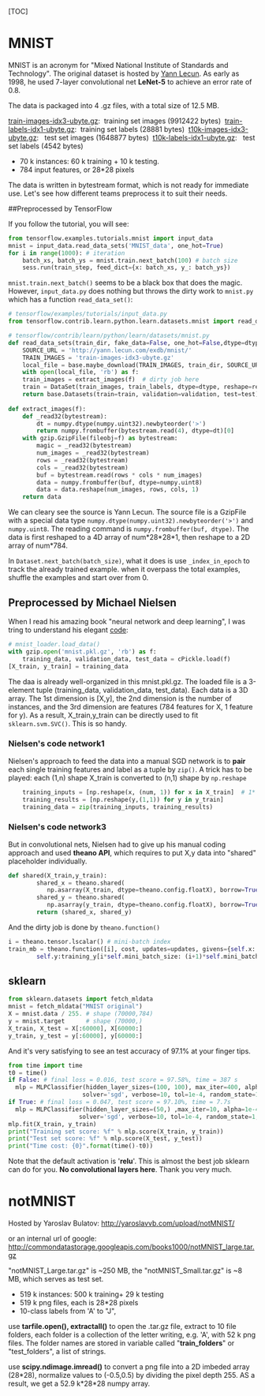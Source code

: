 [TOC]

# MNIST

MNIST is an acronym for "Mixed National Institute of Standards and Technology". The original dataset is hosted by [Yann Lecun](http://yann.lecun.com/exdb/mnist/index.html). As early as 1998, he used 7-layer convolutional net **LeNet-5** to achieve an error rate of 0.8. 

The data is packaged into 4 .gz files, with a total size of 12.5 MB. 

[train-images-idx3-ubyte.gz](http://yann.lecun.com/exdb/mnist/train-images-idx3-ubyte.gz):  training set images (9912422 bytes) 
[train-labels-idx1-ubyte.gz](http://yann.lecun.com/exdb/mnist/train-labels-idx1-ubyte.gz):  training set labels (28881 bytes) 
[t10k-images-idx3-ubyte.gz](http://yann.lecun.com/exdb/mnist/t10k-images-idx3-ubyte.gz):   test set images (1648877 bytes) 
[t10k-labels-idx1-ubyte.gz](http://yann.lecun.com/exdb/mnist/t10k-labels-idx1-ubyte.gz):   test set labels (4542 bytes)

- 70 k instances: 60 k training + 10 k testing.
- 784 input features, or 28\*28  pixels

The data is written in bytestream format, which is not ready for immediate use. Let's see how different teams preprocess it to suit their needs.

##Preprocessed by TensorFlow

If you follow the tutorial, you will see: 

```python
from tensorflow.examples.tutorials.mnist import input_data
mnist = input_data.read_data_sets('MNIST_data', one_hot=True)
for i in range(1000): # iteration
    batch_xs, batch_ys = mnist.train.next_batch(100) # batch size
    sess.run(train_step, feed_dict={x: batch_xs, y_: batch_ys})
```

`mnist.train.next_batch()` seems to be a black box that does the magic.  However, `input_data.py` does nothing but throws the dirty work to `mnist.py` which has a function `read_data_set()`: 

```python
# tensorflow/examples/tutorials/input_data.py
from tensorflow.contrib.learn.python.learn.datasets.mnist import read_data_sets

# tensorflow/contrib/learn/python/learn/datasets/mnist.py
def read_data_sets(train_dir, fake_data=False, one_hot=False,dtype=dtypes.float32,reshape=True,validation_size=5000):
    SOURCE_URL = 'http://yann.lecun.com/exdb/mnist/'
    TRAIN_IMAGES = 'train-images-idx3-ubyte.gz'
    local_file = base.maybe_download(TRAIN_IMAGES, train_dir, SOURCE_URL + TRAIN_IMAGES)
    with open(local_file, 'rb') as f:
    train_images = extract_images(f)  # dirty job here
    train = DataSet(train_images, train_labels, dtype=dtype, reshape=reshape)
    return base.Datasets(train=train, validation=validation, test=test)
    
def extract_images(f):
    def _read32(bytestream):
    	dt = numpy.dtype(numpy.uint32).newbyteorder('>')
    	return numpy.frombuffer(bytestream.read(4), dtype=dt)[0]
    with gzip.GzipFile(fileobj=f) as bytestream:
        magic = _read32(bytestream)
        num_images = _read32(bytestream)
        rows = _read32(bytestream)
        cols = _read32(bytestream)
        buf = bytestream.read(rows * cols * num_images)
        data = numpy.frombuffer(buf, dtype=numpy.uint8)
        data = data.reshape(num_images, rows, cols, 1)
    return data
```

We can cleary see the source is Yann Lecun. The source file is a GzipFile with a special data type `numpy.dtype(numpy.uint32).newbyteorder('>')` and `numpy.uint8`. The reading command is `numpy.frombuffer(buf, dtype)`. The data is first reshaped to a 4D array of num\*28\*28\*1, then reshape to a 2D array of num\*784. 

In `Dataset.next_batch(batch_size)`, what it does is use `_index_in_epoch` to track the already trained example. when it overpass the total examples, shuffle the examples and start over from 0. 

## Preprocessed by Michael Nielsen 

When  I read his amazing book "neural network and deep learning", I was tring to understand his elegant [code](https://github.com/mnielsen/neural-networks-and-deep-learning/tree/master/data):

```python
# mnist_loader.load_data()
with gzip.open('mnist.pkl.gz', 'rb') as f:
    training_data, validation_data, test_data = cPickle.load(f)
[X_train, y_train] = training_data
```

The daa is already well-organized in this mnist.pkl.gz.  The loaded file is a 3-element tuple (training_data, validation_data, test_data). Each data is a 3D array. The 1st dimension is  [X,y], the 2nd dimension is the number of instances, and the 3rd dimension are features (784 features for X, 1 feature for y). As a result, X_train,y_train can be directly used to fit `sklearn.svm.SVC()`. This is so handy.

### Nielsen's code network1

Nielsen's approach to feed the data into a manual SGD network is to **pair** each single training features and label as  a tuple by `zip()`. A trick has to be played: each (1,n) shape X_train is converted to (n,1) shape by `np.reshape`

```python
    training_inputs = [np.reshape(x, (num, 1)) for x in X_train]  # 1* n to n*1
    training_results = [np.reshape(y,(1,1)) for y in y_train]
    training_data = zip(training_inputs, training_results)
```

### Nielsen's code network3

But in  convolutional nets, Nielsen had to give up his manual coding approach and used **theano API**, which requires to put X,y data  into "shared" placeholder individually. 

```python
def shared(X_train,y_train):
        shared_x = theano.shared(
           np.asarray(X_train, dtype=theano.config.floatX), borrow=True)
        shared_y = theano.shared(
           np.asarray(y_train, dtype=theano.config.floatX), borrow=True)
        return (shared_x, shared_y) 
```

And the dirty job is done by `theano.function()`

```python
i = theano.tensor.lscalar() # mini-batch index
train_mb = theano.function([i], cost, updates=updates, givens={self.x: training_x[i*self.mini_batch_size: (i+1)*self.mini_batch_size],
        self.y:training_y[i*self.mini_batch_size: (i+1)*self.mini_batch_size]})
```

## sklearn

```python
from sklearn.datasets import fetch_mldata
mnist = fetch_mldata("MNIST original")
X = mnist.data / 255. # shape (70000,784)
y = mnist.target      # shape (70000,)
X_train, X_test = X[:60000], X[60000:]
y_train, y_test = y[:60000], y[60000:]
```

And it's very satisfying to see an test accuracy of 97.1% at your finger tips.

```python
from time import time
t0 = time()
if False: # final loss = 0.016, test score = 97.58%, time = 387 s
  mlp = MLPClassifier(hidden_layer_sizes=(100, 100), max_iter=400, alpha=1e-4,
                     solver='sgd', verbose=10, tol=1e-4, random_state=1)
if True: # final loss = 0.047, test score = 97.10%, time = 7.7s
  mlp = MLPClassifier(hidden_layer_sizes=(50,) ,max_iter=10, alpha=1e-4,
                    solver='sgd', verbose=10, tol=1e-4, random_state=1,learning_rate_init=.1)
mlp.fit(X_train, y_train)
print("Training set score: %f" % mlp.score(X_train, y_train))
print("Test set score: %f" % mlp.score(X_test, y_test))
print("Time cost: {0}".format(time()-t0))
```

Note that the default activation is '**relu**'.  This is almost the best job sklearn can do for you. **No convolutional layers here**. Thank you very much. 

# notMNIST

Hosted by Yaroslav Bulatov: http://yaroslavvb.com/upload/notMNIST/

or an internal url of google: http://commondatastorage.googleapis.com/books1000/notMNIST_large.tar.gz

"notMNIST_Large.tar.gz" is ~250 MB, the "notMNIST_Small.tar.gz" is ~8 MB, which serves as test set.

- 519 k instances: 500 k training+ 29 k testing
- 519 k png files, each is 28\*28 pixels
- 10-class labels from 'A' to "J",  

use **tarfile.open(), extractall()** to open the .tar.gz file, extract to 10 file folders, each folder is a collection of the letter writing, e.g. 'A', with 52 k png files. The folder names are stored in variable called "**train_folders**" or "test_folders",  a list of strings.

use **scipy.ndimage.imread()** to convert a png file into a 2D imbeded array (28\*28), normalize values to (-0.5,0.5) by dividing the pixel depth 255.  AS a result, we get a 52.9 k\*28\*28 numpy array.

